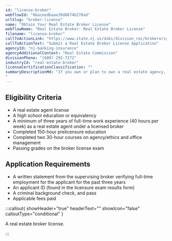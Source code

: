 ```yaml
---
id: "license-broker"
webflowId: "66aceedbaae39d8674b278ad"
urlSlug: "broker-license"
name: "Obtain Your Real Estate Broker License"
webflowName: "Real Estate Broker: Real Estate Broker License"
filename: "license-broker"
callToActionLink: "https://www.state.nj.us/dobi/division_rec/brokeroriginalapplication.htm"
callToActionText: "Submit a Real Estate Broker License Application"
agencyId: "nj-banking-insurance"
agencyAdditionalContext: "Real Estate Commission"
divisionPhone: "(609) 292-7272"
industryId: "real-estate-broker"
licenseCertificationClassification: ""
summaryDescriptionMd: "If you own or plan to own a real estate agency, you need a real estate broker license.
"
---
```


## Eligibility Criteria

- A real estate agent license
- A high school education or equivalency
- A minimum of three years of full-time work experience (40 hours per week) as a real estate agent under a licensed broker
- Completed 150-hour prelicensure education
- Completed two 30-hour courses on agency/ethics and office management
- Passing grades on the broker license exam

## Application Requirements

- A written statement from the supervising broker verifying full-time employment for the applicant for the past three years
- An applicant ID (found in the licensure exam results form)
- A criminal background check, and pass
- Applicable fees paid

:::callout{ showHeader="true" headerText="" showIcon="false" calloutType="conditional" }

A real estate broker license.

:::
